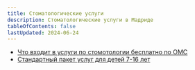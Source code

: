 ```yaml
---
title: Стоматологические услуги
description: Стоматологические услуги в Мадриде
tableOfContents: false
lastUpdated: 2024-06-24
---
```


- [Что входит в услуги по стомотологии бесплатно по ОМС](https://www.comunidad.madrid/servicios/salud/atencion-salud-bucodental)
- [Стандартный пакет услуг для детей 7-16 лет](https://www.comunidad.madrid/sites/default/files/doc/sanidad/prim/cartera_de_servicios._so_107._atencion_bucodental_en_la_infancia._2021.pdf)
